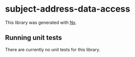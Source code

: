 # subject-address-data-access

This library was generated with [Nx](https://nx.dev).

## Running unit tests

There are currently no unit tests for this library.
